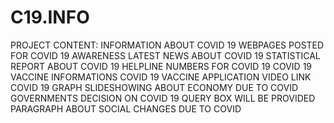 # C19.INFO
PROJECT CONTENT:
INFORMATION ABOUT COVID 19
WEBPAGES POSTED FOR COVID 19 AWARENESS
LATEST NEWS ABOUT COVID 19
STATISTICAL REPORT ABOUT COVID 19
HELPLINE NUMBERS FOR COVID 19
COVID 19 VACCINE INFORMATIONS
COVID 19 VACCINE APPLICATION VIDEO LINK 
COVID 19 GRAPH
SLIDESHOWING ABOUT ECONOMY DUE TO COVID 
GOVERNMENTS DECISION ON COVID 19
QUERY BOX WILL BE PROVIDED 
PARAGRAPH ABOUT SOCIAL CHANGES DUE TO COVID
